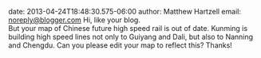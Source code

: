 date: 2013-04-24T18:48:30.575-06:00
author: Matthew Hartzell
email: noreply@blogger.com
Hi, like your blog.<br />But your map of Chinese future high speed rail is out of date. Kunming is building high speed lines not only to Guiyang and Dali, but also to Nanning and Chengdu. Can you please edit your map to reflect this? Thanks!